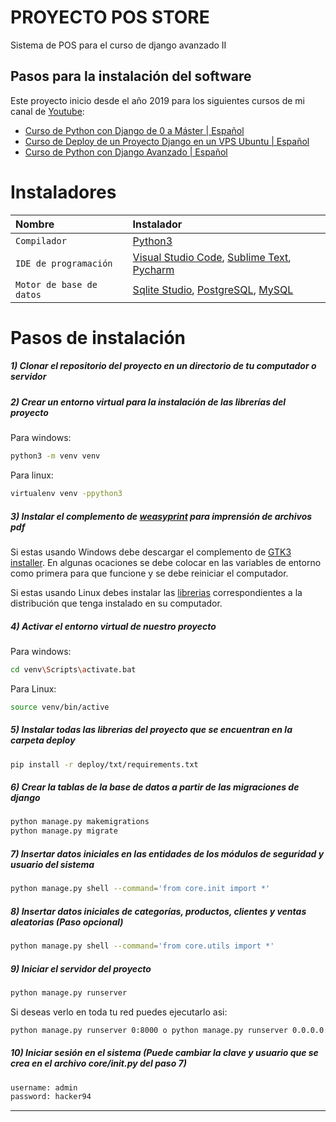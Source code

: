 # PROYECTO POS STORE
Sistema de POS para el curso de django avanzado II
## Pasos para la instalación del software

Este proyecto inicio desde el año 2019 para los siguientes cursos de mi canal de [Youtube](https://www.youtube.com/c/AlgoriSoft "Youtube"):

- [Curso de Python con Django de 0 a Máster | Español](https://youtube.com/playlist?list=PLxm9hnvxnn-j5ZDOgQS63UIBxQytPdCG7 "Curso de Python con Django de 0 a Máster | Español")
- [Curso de Deploy de un Proyecto Django en un VPS Ubuntu | Español](https://youtube.com/playlist?list=PLxm9hnvxnn-hFNSoNrWM0LalFnSv5oMas "Curso de Deploy de un Proyecto Django en un VPS Ubuntu | Español")
- [Curso de Python con Django Avanzado | Español](https://www.youtube.com/playlist?list=PLxm9hnvxnn-gvB0h0sEWjAf74ge4tkTOO "Curso de Python con Django Avanzado | Español")

# Instaladores

| Nombre                   | Instalador                                                                                                                                                                                                                     |
|:-------------------------|:-------------------------------------------------------------------------------------------------------------------------------------------------------------------------------------------------------------------------------|
| `Compilador`             | [Python3](https://www.python.org/downloads/release/python-396/ "Python3")                                                                                                                                                      |
| `IDE de programación`    | [Visual Studio Code](https://code.visualstudio.com/ "Visual Studio Code"), [Sublime Text](https://www.sublimetext.com/ "Sublime Text"), [Pycharm](https://www.jetbrains.com/es-es/pycharm/download/#section=windows "Pycharm") |
| `Motor de base de datos` | [Sqlite Studio](https://github.com/pawelsalawa/sqlitestudio/releases "Sqlite Studio"), [PostgreSQL](https://www.enterprisedb.com/downloads/postgres-postgresql-downloads "PostgreSQL"), [MySQL](https://www.apachefriends.org/es/index.html "MySQL") |

# Pasos de instalación

##### 1) Clonar el repositorio del proyecto en un directorio de tu computador o servidor

##### 2) Crear un entorno virtual para la instalación de las librerías del proyecto

Para windows:

```bash
python3 -m venv venv
```

Para linux:

```bash
virtualenv venv -ppython3
```

##### 3) Instalar el complemento de [weasyprint](https://weasyprint.org/ "weasyprint") para imprensión de archivos pdf

Si estas usando Windows debe descargar el complemento de [GTK3 installer](https://github.com/tschoonj/GTK-for-Windows-Runtime-Environment-Installer/releases "GTK3 installer"). En algunas ocaciones se debe colocar en las variables de entorno como primera para que funcione y se debe reiniciar el computador.

Si estas usando Linux debes instalar las [librerias](https://doc.courtbouillon.org/weasyprint/stable/first_steps.html#linux "librerias") correspondientes a la distribución que tenga instalado en su computador.

##### 4) Activar el entorno virtual de nuestro proyecto

Para windows:

```bash
cd venv\Scripts\activate.bat
```

Para Linux:

```bash
source venv/bin/active
```

##### 5) Instalar todas las librerias del proyecto que se encuentran en la carpeta deploy

```bash
pip install -r deploy/txt/requirements.txt
```

##### 6) Crear la tablas de la base de datos a partir de las migraciones de django

```bash
python manage.py makemigrations
python manage.py migrate
```

##### 7) Insertar datos iniciales en las entidades de los módulos de seguridad y usuario del sistema

```bash
python manage.py shell --command='from core.init import *'
```

##### 8) Insertar datos iniciales de categorías, productos, clientes y ventas aleatorias (Paso opcional)

```bash
python manage.py shell --command='from core.utils import *'
```

##### 9) Iniciar el servidor del proyecto

```bash
python manage.py runserver
```

Si deseas verlo en toda tu red puedes ejecutarlo asi:

```bash
python manage.py runserver 0:8000 o python manage.py runserver 0.0.0.0:8000
```

##### 10) Iniciar sesión en el sistema (Puede cambiar la clave y usuario que se crea en el archivo core/init.py del paso 7)

```bash
username: admin
password: hacker94
```

------------
